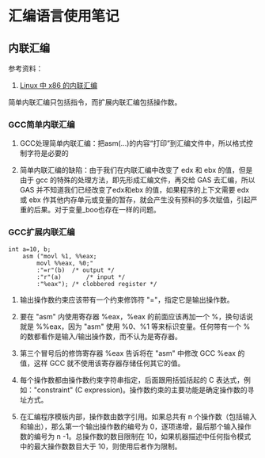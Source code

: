 # 汇编语言使用笔记

## 内联汇编

参考资料：
1. [Linux 中 x86 的内联汇编](https://www.ibm.com/developerworks/cn/linux/sdk/assemble/inline/index.html)

简单内联汇编只包括指令，而扩展内联汇编包括操作数。

### GCC简单内联汇编

1. GCC处理简单内联汇编：把asm(...)的内容“打印”到汇编文件中，所以格式控制字符是必要的
   
2. 简单内联汇编的缺陷：由于我们在内联汇编中改变了 edx 和 ebx 的值，但是由于 gcc 的特殊的处理方法，即先形成汇编文件，再交给 GAS 去汇编，所以 GAS 并不知道我们已经改变了edx和ebx 的值，如果程序的上下文需要 edx 或 ebx 作其他内存单元或变量的暂存，就会产生没有预料的多次赋值，引起严重的后果。对于变量\_boo也存在一样的问题。

### GCC扩展内联汇编

```
int a=10, b;
    asm ("movl %1, %%eax;
        movl %%eax, %0;"
        :"=r"(b)  /* output */    
        :"r"(a)       /* input */
        :"%eax"); /* clobbered register */
```
1. 输出操作数约束应该带有一个约束修饰符 "="，指定它是输出操作数。

2. 要在 "asm" 内使用寄存器 %eax，%eax 的前面应该再加一个 %，换句话说就是 %%eax，因为 "asm" 使用 %0、%1 等来标识变量。任何带有一个 % 的数都看作是输入/输出操作数，而不认为是寄存器。

3. 第三个冒号后的修饰寄存器 %eax 告诉将在 "asm" 中修改 GCC %eax 的值，这样 GCC 就不使用该寄存器存储任何其它的值。

4. 每个操作数都由操作数约束字符串指定，后面跟用括弧括起的 C 表达式，例如："constraint" (C expression)。操作数约束的主要功能是确定操作数的寻址方式。

5. 在汇编程序模板内部，操作数由数字引用。如果总共有 n 个操作数（包括输入和输出），那么第一个输出操作数的编号为 0，逐项递增，最后那个输入操作数的编号为 n -1。总操作数的数目限制在 10，如果机器描述中任何指令模式中的最大操作数数目大于 10，则使用后者作为限制。

